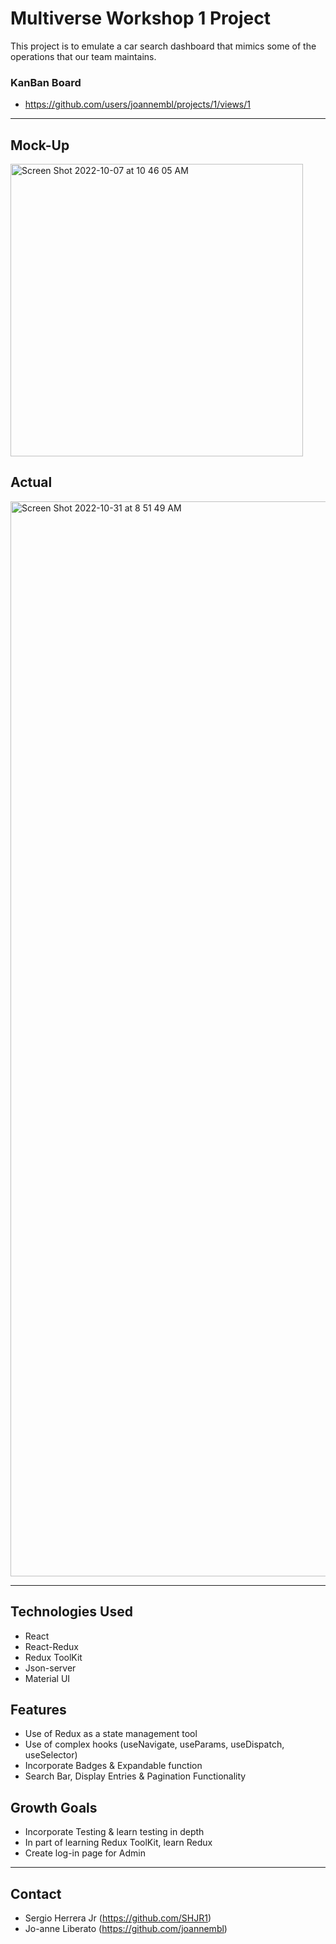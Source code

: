 # Multiverse Workshop 1 Project
This project is to emulate a car search dashboard that mimics some of the operations that our team maintains.

### KanBan Board
* https://github.com/users/joannembl/projects/1/views/1
---

## Mock-Up
<img width="468" alt="Screen Shot 2022-10-07 at 10 46 05 AM" src="https://user-images.githubusercontent.com/106843213/194618604-535f38c5-c031-4059-85d7-55b0468deff5.png">

## Actual
<img width="1720" alt="Screen Shot 2022-10-31 at 8 51 49 AM" src="https://user-images.githubusercontent.com/106843213/199051371-82572964-0e1b-4b8a-829f-7c165be0322d.png">

---

## Technologies Used
* React
* React-Redux
* Redux ToolKit
* Json-server
* Material UI

## Features
* Use of Redux as a state management tool
* Use of complex hooks (useNavigate, useParams, useDispatch, useSelector)
* Incorporate Badges & Expandable function
* Search Bar, Display Entries & Pagination Functionality

## Growth Goals
* Incorporate Testing & learn testing in depth
* In part of learning Redux ToolKit, learn Redux
* Create log-in page for Admin

---
## Contact
* Sergio Herrera Jr (https://github.com/SHJR1)
* Jo-anne Liberato (https://github.com/joannembl)
